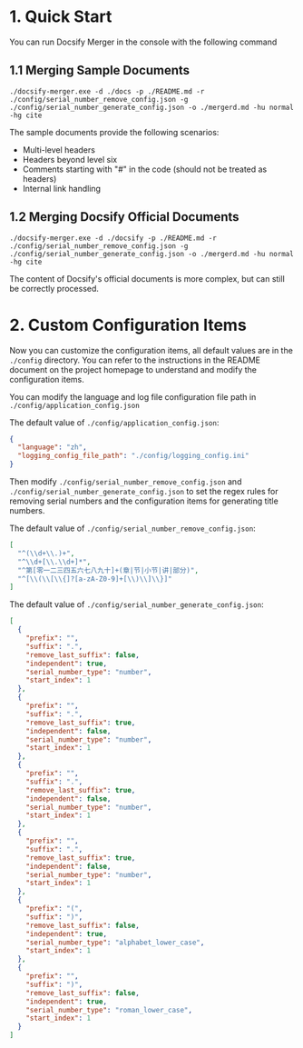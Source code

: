 # 1. Quick Start

You can run Docsify Merger in the console with the following command

## 1.1 Merging Sample Documents

```shell
./docsify-merger.exe -d ./docs -p ./README.md -r ./config/serial_number_remove_config.json -g ./config/serial_number_generate_config.json -o ./mergerd.md -hu normal -hg cite
```

The sample documents provide the following scenarios:

- Multi-level headers
- Headers beyond level six
- Comments starting with "#" in the code (should not be treated as headers)
- Internal link handling

## 1.2 Merging Docsify Official Documents

```shell
./docsify-merger.exe -d ./docsify -p ./README.md -r ./config/serial_number_remove_config.json -g ./config/serial_number_generate_config.json -o ./mergerd.md -hu normal -hg cite
```

The content of Docsify's official documents is more complex, but can still be correctly processed.

# 2. Custom Configuration Items

Now you can customize the configuration items, all default values are in the `./config` directory. You can refer to the instructions in the README document on the project homepage to understand and modify the configuration items.

You can modify the language and log file configuration file path in `./config/application_config.json`

The default value of `./config/application_config.json`:

```json
{
  "language": "zh",
  "logging_config_file_path": "./config/logging_config.ini"
}
```

Then modify `./config/serial_number_remove_config.json` and `./config/serial_number_generate_config.json` to set the regex rules for removing serial numbers and the configuration items for generating title numbers.

The default value of `./config/serial_number_remove_config.json`:

```json
[
  "^(\\d+\\.)+",
  "^\\d+[\\.\\d+]*",
  "^第[零一二三四五六七八九十]+(章|节|小节|讲|部分)",
  "^[\\(\\[\\{]?[a-zA-Z0-9]+[\\)\\]\\}]"
]
```

The default value of `./config/serial_number_generate_config.json`:

```json
[
  {
    "prefix": "",
    "suffix": ".",
    "remove_last_suffix": false,
    "independent": true,
    "serial_number_type": "number",
    "start_index": 1
  },
  {
    "prefix": "",
    "suffix": ".",
    "remove_last_suffix": true,
    "independent": false,
    "serial_number_type": "number",
    "start_index": 1
  },
  {
    "prefix": "",
    "suffix": ".",
    "remove_last_suffix": true,
    "independent": false,
    "serial_number_type": "number",
    "start_index": 1
  },
  {
    "prefix": "",
    "suffix": ".",
    "remove_last_suffix": true,
    "independent": false,
    "serial_number_type": "number",
    "start_index": 1
  },
  {
    "prefix": "(",
    "suffix": ")",
    "remove_last_suffix": false,
    "independent": true,
    "serial_number_type": "alphabet_lower_case",
    "start_index": 1
  },
  {
    "prefix": "",
    "suffix": ")",
    "remove_last_suffix": false,
    "independent": true,
    "serial_number_type": "roman_lower_case",
    "start_index": 1
  }
]
```